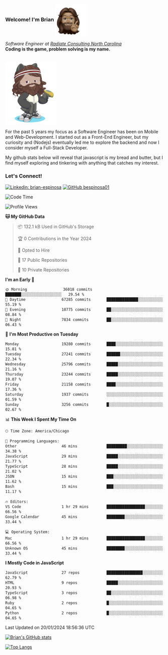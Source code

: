 ###  Welcome! I'm Brian <img align="center" src="https://github.com/bespinosa01/bespinosa01/blob/main/assets/peace-animoji.png" height="100" /></h2>
<p><em>Software Engineer at <a href="https://www.radiateconsulting.coop/north-carolina-tech-coop">Radiate Consulting North Carolina</a>
 <br/>
<!-- </br>Developer Consultant at <a href="https://codethedream.org/">Code The Dream</a> -->
</em> <b>Coding is the game, problem solving is my name.</b></p>

<br/>


 <img align="center" src="https://github.com/bespinosa01/bespinosa01/blob/main/assets/octo-me.png" height="200" /> 
 <p>
 For the past 5 years my focus as a Software Engineer has been on Mobile and Web-Development. I started out as a Front-End Engineer, but my curiosity and (Nodejs) eventually led me to explore the backend and now I consider myself a Full-Stack Developer.
</p>
<p>
 My github stats below will reveal that javascript is my bread and butter, but I find myself exploring and tinkering with anything that catches my interest. 
 </p>
 
 
### Let's Connect!

[![Linkedin: brian-espinosa](https://img.shields.io/badge/-brian--espinosa-blue?style=flat-square&logo=Linkedin&logoColor=white&link=https://www.linkedin.com/in/brian-espinosa/)](https://www.linkedin.com/in/brian-espinosa/)
[![GitHub bespinosa01](https://img.shields.io/github/followers/bespinosa01?label=follow&style=social)](https://github.com/bespinosa01)



<!--START_SECTION:waka-->
![Code Time](http://img.shields.io/badge/Code%20Time-1%2C405%20hrs%208%20mins-blue)

![Profile Views](http://img.shields.io/badge/Profile%20Views-0-blue)

**🐱 My GitHub Data** 

> 📦 132.1 kB Used in GitHub's Storage 
 > 
> 🏆 0 Contributions in the Year 2024
 > 
> 💼 Opted to Hire
 > 
> 📜 17 Public Repositories 
 > 
> 🔑 10 Private Repositories 
 > 
**I'm an Early 🐤** 

```text
🌞 Morning                36018 commits       ███████░░░░░░░░░░░░░░░░░░   29.54 % 
🌆 Daytime                67285 commits       ██████████████░░░░░░░░░░░   55.19 % 
🌃 Evening                10775 commits       ██░░░░░░░░░░░░░░░░░░░░░░░   08.84 % 
🌙 Night                  7834 commits        ██░░░░░░░░░░░░░░░░░░░░░░░   06.43 % 
```
📅 **I'm Most Productive on Tuesday** 

```text
Monday                   19280 commits       ████░░░░░░░░░░░░░░░░░░░░░   15.81 % 
Tuesday                  27241 commits       ██████░░░░░░░░░░░░░░░░░░░   22.34 % 
Wednesday                25796 commits       █████░░░░░░░░░░░░░░░░░░░░   21.16 % 
Thursday                 23244 commits       █████░░░░░░░░░░░░░░░░░░░░   19.07 % 
Friday                   21158 commits       ████░░░░░░░░░░░░░░░░░░░░░   17.36 % 
Saturday                 1937 commits        ░░░░░░░░░░░░░░░░░░░░░░░░░   01.59 % 
Sunday                   3256 commits        █░░░░░░░░░░░░░░░░░░░░░░░░   02.67 % 
```


📊 **This Week I Spent My Time On** 

```text
🕑︎ Time Zone: America/Chicago

💬 Programming Languages: 
Other                    46 mins             █████████░░░░░░░░░░░░░░░░   34.38 % 
JavaScript               29 mins             █████░░░░░░░░░░░░░░░░░░░░   21.77 % 
TypeScript               28 mins             █████░░░░░░░░░░░░░░░░░░░░   21.02 % 
JSON                     15 mins             ███░░░░░░░░░░░░░░░░░░░░░░   11.62 % 
Bash                     15 mins             ███░░░░░░░░░░░░░░░░░░░░░░   11.17 % 

🔥 Editors: 
VS Code                  1 hr 29 mins        █████████████████░░░░░░░░   66.56 % 
Google Calendar          45 mins             ████████░░░░░░░░░░░░░░░░░   33.44 % 

💻 Operating System: 
Mac                      1 hr 29 mins        █████████████████░░░░░░░░   66.56 % 
Unknown OS               45 mins             ████████░░░░░░░░░░░░░░░░░   33.44 % 
```

**I Mostly Code in JavaScript** 

```text
JavaScript               27 repos            ████████████████░░░░░░░░░   62.79 % 
HTML                     9 repos             █████░░░░░░░░░░░░░░░░░░░░   20.93 % 
TypeScript               3 repos             ██░░░░░░░░░░░░░░░░░░░░░░░   06.98 % 
Ruby                     2 repos             █░░░░░░░░░░░░░░░░░░░░░░░░   04.65 % 
Python                   2 repos             █░░░░░░░░░░░░░░░░░░░░░░░░   04.65 % 
```




 Last Updated on 20/01/2024 18:56:36 UTC
<!--END_SECTION:waka-->


<!--  Github STATS -->
[![Brian's GitHub stats](https://github-readme-stats.vercel.app/api?username=bespinosa01&hide=stars,contribs&count_private=true&show_icons=true)](https://github.com/anuraghazra/github-readme-stats)

[![Top Langs](https://github-readme-stats.vercel.app/api/top-langs/?username=bespinosa01&layout=compact)](https://github.com/anuraghazra/github-readme-stats)



<!--
**bespinosa01/bespinosa01** is a ✨ _special_ ✨ repository because its `README.md` (this file) appears on your GitHub profile.

Here are some ideas to get you started:

- 🔭 I’m currently working on ...
- 🌱 I’m currently learning ...
- 👯 I’m looking to collaborate on ...
- 🤔 I’m looking for help with ...
- 💬 Ask me about ...
- 📫 How to reach me: ...
- 😄 Pronouns: ...
- ⚡ Fun fact: ...
-->
